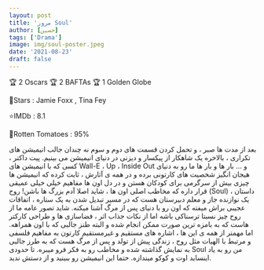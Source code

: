```yaml
---
layout: post
title: 'مرور Soul'
author: [حسین]
tags: ['Drama']
image: img/soul-poster.jpeg
date: '2021-08-23'
draft: false
---
```


🏆 2 Oscars
🏆 2 BAFTAs
🏆 1 Golden Globe

🌟Stars : Jamie Foxx , Tina Fey

⭐️IMDb : 8.1

🍅Rotten Tomatoes : 95%

بعد از مدت ها صبر ، و تحمل کردن قسمت های دوم و سوم نه چندان جالب انیمیشن های تکراری ، بالاخره یک شاهکار از پیکسار و دیزنی در دنیای انیمیشن می بینیم. پیت داکتر ، کسی که با انیمیشن های Wall-E ، Up ، Inside Out و ... بار ها و بار ها ما رو به دنیای هیجان انگیز شخصیت های کارتونی برده و در همه ی آثارش ، ثابت کرده که انیمیشن ها چیزی بیش از سرگرمی برای کودکان هستن و در دل اون ها مفاهیم خیلی خیلی عمیقی قرار داره که مخاطب اصلی اون ها ، شاید اصلا آدم بزرگ ها باشن!
روح (Soul) ، داستان یک نوازنده جاز و معلم دبیرستان هست که در مسیر تبدیل شدن به یک ستاره ، اتفاقات عجیبی براش میفته که اون رو با دنیای پس از مرگ آشنا میکنه.
شاید تصور عامه ما از روح چیز نسبتا ترسناکی باشه اما از نکات جذاب اثر ، فضاسازی ها و طراحی کارکتر هاست که به بامزه ترین صورت ممکن انجام شده و البته طنز جالبی که با اون همراهه.
اما مهمتر از همه ی این ها ، اشاره های مستقیم و غیرمستقیم کارتون به مفاهیم فلسفی و مرتبط با الهیات مثل روح ، زندگی پیش از تولد و پس از مرگ هست که به طرز جالبی به نمایش گذاشته شده و مخاطب رو به فکر فرو میبره.
تا حدودی Soul من رو به یاد اینساید اوت و کوکو میندازه. حتما این انیمیشن رو ببینید و از دستش ندید.
